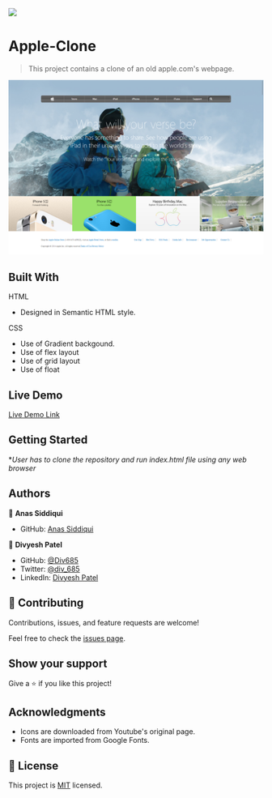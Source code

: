 ![](https://img.shields.io/badge/Microverse-blueviolet)

# Apple-Clone
> This project contains a clone of an old apple.com's webpage.

![screenshot](./img/project-screenshot.png)


## Built With

HTML
- Designed in Semantic HTML style.

CSS
- Use of Gradient backgound.
- Use of flex layout
- Use of grid layout
- Use of float

## Live Demo

[Live Demo Link](https://div685.github.io/Apple-Clone/)


## Getting Started

**User has to clone the repository and run index.html file using any web browser*


## Authors

👤 **Anas Siddiqui**

- GitHub: [Anas Siddiqui](https://github.com/smcommits)

👤 **Divyesh Patel**
- GitHub: [@Div685](https://github.com/Div685)
- Twitter: [@div_685](https://twitter.com/div_685)
- LinkedIn: [Divyesh Patel](https://www.linkedin.com/in/divyesh-patel-2a15a6107)


## 🤝 Contributing

Contributions, issues, and feature requests are welcome!

Feel free to check the [issues page](issues/).

## Show your support

Give a ⭐️ if you like this project!

## Acknowledgments

- Icons are downloaded from Youtube's original page.
- Fonts are imported from Google Fonts.


## 📝 License

This project is [MIT](lic.url) licensed.
